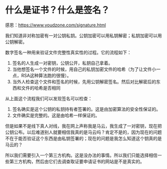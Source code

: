 # 什么是证书？什么是签名？

感恩：https://www.youdzone.com/signature.html

我们知道非对称加密有一对公钥私钥。公钥加密可以用私钥解密；私钥加密可以用公钥解密。

数字签名一种用来验证文件完整性真实性的过程。它的流程如下：

1. 签名的人生成一对密钥，公钥公开，私钥自己拿着。
2. 当他想签名一个文件的时候，用自己的私钥加密文件的哈希（为了让文件小一点，RSA这种算法跑的很慢）。
3. 当外人检查这个文件和签名的时候，先用公钥解密签名。然后对比解密后的东西和文件的哈希是否相同

从上面这个流程我们可以发现签名可以检查：

1. 签名确实是这个公钥的私钥持有者签署的。这是由加密算法的安全性保证的。
2. 文件确实是完整的。这是由哈希一样保证的。

但是如果不是线下真人对线，我在网上声称我是马云，我生成了一对密钥，现在把公钥公布。以后难道别人就要相信我真的是马云吗？肯定不是的，因为现在的问题不在于能否验证这个东西是由私钥签署的；现在的问题是我怎么知道这个钥真的是马云的？

所以我们需要引入一个第三方机构。这是没办法的事情。所以我们只能选择相信一些第三方机构，然后由它们去调查取证要申请证书的网站是不是真实的。
